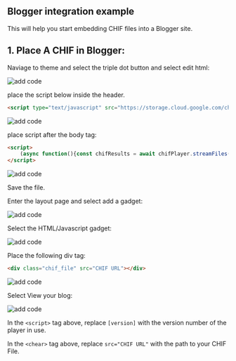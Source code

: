 ## Blogger integration example

This will help you start embedding CHIF files into a Blogger site.

## 1. Place A CHIF in Blogger:

Naviage to theme and select the triple dot button and select edit html:

![add code](imgs/blog1.png)

place the script below inside the header.

```html
<script type="text/javascript" src="https://storage.cloud.google.com/chif-player/chifPlayer-[version].js"></script>
```

![add code](imgs/blog2.png)

place script after the body tag:

```html
<script>
	(async function(){const chifResults = await chifPlayer.streamFiles({selector: '.chif_file';})})()
</script>
```

![add code](imgs/blog3.png)

Save the file.

Enter the layout page and select add a gadget:

![add code](imgs/blog4.png)

Select the HTML/Javascript gadget:

![add code](imgs/blog5.png)

Place the following div tag:

```html
<div class="chif_file" src="CHIF URL"></div>
```

![add code](imgs/blog6.png)

Select View your blog:

![add code](imgs/blog7.png)

In the `<script>` tag above, replace `[version]` with the version number of the player in use.

In the `<chear>` tag above, replace `src="CHIF URL"` with the path to your CHIF File.

